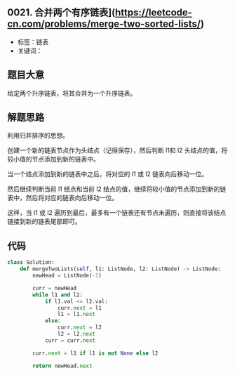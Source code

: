 ## 0021. 合并两个有序链表](https://leetcode-cn.com/problems/merge-two-sorted-lists/)

- 标签：链表
- 关键词：

## 题目大意

给定两个升序链表，将其合并为一个升序链表。

## 解题思路

利用归并排序的思想。

创建一个新的链表节点作为头结点（记得保存），然后判断 l1和 l2 头结点的值，将较小值的节点添加到新的链表中。

当一个结点添加到新的链表中之后，将对应的 l1 或 l2 链表向后移动一位。

然后继续判断当前 l1 结点和当前 l2 结点的值，继续将较小值的节点添加到新的链表中，然后将对应的链表向后移动一位。

这样，当 l1 或 l2 遍历到最后，最多有一个链表还有节点未遍历，则直接将该结点链接到新的链表尾部即可。

## 代码

```Python
class Solution:
    def mergeTwoLists(self, l1: ListNode, l2: ListNode) -> ListNode:
        newHead = ListNode(-1)

        curr = newHead
        while l1 and l2:
            if l1.val <= l2.val:
                curr.next = l1
                l1 = l1.next
            else:
                curr.next = l2
                l2 = l2.next
            curr = curr.next

        curr.next = l1 if l1 is not None else l2

        return newHead.next
```

